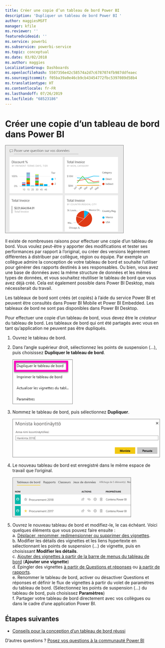 ```yaml
---
title: Créer une copie d’un tableau de bord Power BI
description: 'Dupliquer un tableau de bord Power BI '
author: maggiesMSFT
manager: kfile
ms.reviewer: ''
featuredvideoid: ''
ms.service: powerbi
ms.subservice: powerbi-service
ms.topic: conceptual
ms.date: 03/02/2018
ms.author: maggies
LocalizationGroup: Dashboards
ms.openlocfilehash: 5507356e42c58574a2d7c6787074fb987ddfeaec
ms.sourcegitcommit: f05ba39a0e46cb9cb43454772fbc5397089d58b4
ms.translationtype: HT
ms.contentlocale: fr-FR
ms.lasthandoff: 07/26/2019
ms.locfileid: "68523186"
---
```

# <a name="create-a-copy-of-a-dashboard-in-power-bi-service"></a>Créer une copie d’un tableau de bord dans Power BI
![tableau de bord](media/service-dashboard-copy/power-bi-dashboard.png)

 Il existe de nombreuses raisons pour effectuer une copie d’un tableau de bord. Vous voulez peut-être y apporter des modifications et tester ses performances par rapport à l’original, ou créer des versions légèrement différentes à distribuer par collègue, région ou équipe. Par exemple un collègue admire la conception de votre tableau de bord et souhaite l’utiliser pour générer des rapports destinés à ses responsables. Ou bien, vous avez une base de données avec la même structure de données et les mêmes types de données, et vous souhaitez réutiliser le tableau de bord que vous avez déjà créé. Cela est également possible dans Power BI Desktop, mais nécessiterait du travail. 

Les tableaux de bord sont créés (et copiés) à l’aide du service Power BI et peuvent être consultés dans Power BI Mobile et Power BI Embedded.  Les tableaux de bord ne sont pas disponibles dans Power BI Desktop. 

Pour effectuer une copie d’un tableau de bord, vous devez être le *créateur* du tableau de bord. Les tableaux de bord qui ont été partagés avec vous en tant qu’application ne peuvent pas être dupliqués.

1. Ouvrez le tableau de bord.
2. Dans l’angle supérieur droit, sélectionnez les points de suspension (…), puis choisissez **Dupliquer le tableau de bord**.
   
   ![menu des points de suspension](media/service-dashboard-copy/power-bi-dulicate.png)
3. Nommez le tableau de bord, puis sélectionnez **Dupliquer**. 
   
   ![boîte de dialogue Dupliquer le tableau de bord](media/service-dashboard-copy/power-bi-name.png)
4. Le nouveau tableau de bord est enregistré dans le même espace de travail que l’original. 
   
   ![Onglet Tableaux de bord](media/service-dashboard-copy/power-bi-copied.png)

5.    Ouvrez le nouveau tableau de bord et modifiez-le, le cas échéant. Voici quelques éléments que vous pouvez faire ensuite :    
    a. [Déplacer, renommer, redimensionner ou supprimer des vignettes](service-dashboard-edit-tile.md).  
    b. Modifier les détails des vignettes et les liens hypertexte en sélectionnant les points de suspension (...) de vignette, puis en choisissant **Modifier les détails**.  
    c. [Ajouter des vignettes à partir de la barre de menus du tableau de bord](service-dashboard-add-widget.md) (**Ajouter une vignette**)  
    d. Épingler des vignettes [à partir de Questions et réponses](service-dashboard-pin-tile-from-q-and-a.md) ou [à partir de rapports](service-dashboard-pin-tile-from-report.md).  
    e. Renommer le tableau de bord, activer ou désactiver Questions et réponses et définir le flux de vignettes à partir du volet de paramètres du tableau de bord.  (Sélectionnez les points de suspension (...) du tableau de bord, puis choisissez **Paramètres**)  
    f. Partager votre tableau de bord directement avec vos collègues ou dans le cadre d’une application Power BI. 


## <a name="next-steps"></a>Étapes suivantes
* [Conseils pour la conception d’un tableau de bord réussi](service-dashboards-design-tips.md) 

D’autres questions ? [Posez vos questions à la communauté Power BI](http://community.powerbi.com/)

